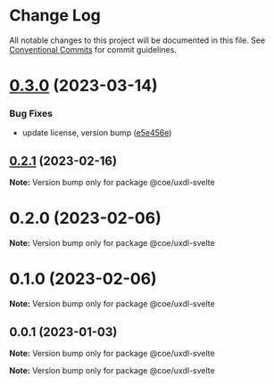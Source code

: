 # Change Log

All notable changes to this project will be documented in this file.
See [Conventional Commits](https://conventionalcommits.org) for commit guidelines.

# [0.3.0](https://github.com/procter-gamble/uxdl-primitives/compare/v0.2.1...v0.3.0) (2023-03-14)

### Bug Fixes

- update license, version bump ([e5e456e](https://github.com/procter-gamble/uxdl-primitives/commit/e5e456edc4a1773a459d5cac95ceb652f2ba388c))

## [0.2.1](https://github.com/procter-gamble/uxdl-primitives/compare/v0.2.0...v0.2.1) (2023-02-16)

**Note:** Version bump only for package @coe/uxdl-svelte

# 0.2.0 (2023-02-06)

**Note:** Version bump only for package @coe/uxdl-svelte

# 0.1.0 (2023-02-06)

**Note:** Version bump only for package @coe/uxdl-svelte

## 0.0.1 (2023-01-03)

**Note:** Version bump only for package @coe/uxdl-svelte

**Note:** Version bump only for package @coe/uxdl-svelte

<!-- Example
# [1.0.1](https://github.com/protcer-gamble/uxdl-primitives/compare/v1.0.0...v1.0.1) (YYYY-MM-DD)
-->

